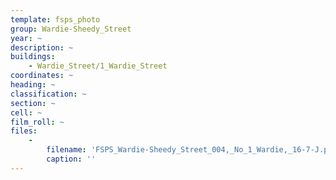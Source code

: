 ```yaml
---
template: fsps_photo
group: Wardie-Sheedy_Street
year: ~
description: ~
buildings:
    - Wardie_Street/1_Wardie_Street
coordinates: ~
heading: ~
classification: ~
section: ~
cell: ~
film_roll: ~
files:
    -
        filename: 'FSPS_Wardie-Sheedy_Street_004,_No_1_Wardie,_16-7-J.png'
        caption: ''
---
```

